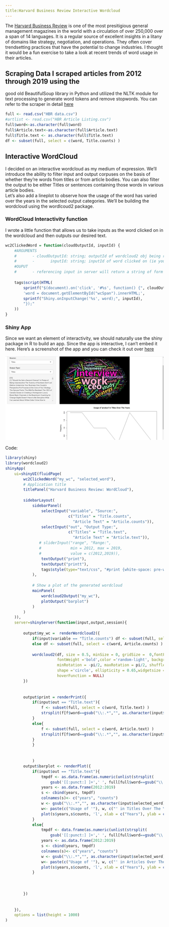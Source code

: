 ```yaml
---
title:Harvard Business Review Interactive Wordcloud
---
```


The [Harvard Business
Review](https://hbr.org/) is
one of the most presitigious general management magazines in the world
with a circulation of over 250,000 over a span of 14 languages. It is a
regular source of excellent insights in a litany of domains like
strategy, negotiation, and operations. They often cover trendsetting
practices that have the potential to change industries. I thought it
would be a fun exercise to take a look at recent trends of word usage in
their articles.

## Scraping Data I scraped articles from 2012 through 2019 using the
good old BeautifulSoup library in Python and utilized the NLTK module
for text processing to generate word tokens and remove stopwords. You
can refer to the scraper in detail
[here](https://github.com/safierinx-a/HBR-Interactive-Wordcloud)

``` r
full <- read.csv("HBR data.csv")
#artlist <- read.csv("HBR Article Listing.csv")
full$word<-as.character(full$word)
full$Article.text<-as.character(full$Article.text)
full$Title.text <- as.character(full$Title.text)
df <- subset(full, select = c(word, Title.counts) )
```

Interactive WordCloud
---------------------

I decided on an interactive wordcloud as my medium of expression. We’ll
introduce the ability to filter input and output corpuses on the basis
of whether they’re words from titles or from article bodies. You can
also filter the output to be either Titles or sentences containing those
words in various article bodies.  
Let’s also add a lineplot to observe how the usage of the word has
varied over the years in the selected output categories. We’ll be
building the wordcloud using the wordlcoud2 package.

### WordCloud Interactivity function

I wrote a little function that allows us to take inputs as the word
clicked on in the wordcloud and then outputs our desired text.

``` r
wc2ClickedWord = function(cloudOutputId, inputId) {
    #ARGUMENTS
    #       - cloudOutputId: string; outputId of wordcloud2 obj being rendered (should be identical to the value passed to wordcloud2Output)
    #       -       inputId: string; inputId of word clicked on (ie you will reference in server the word by input$inputId)
    #OUPUT
    #       - referencing input in server will return a string of form word:freq (same as hover info shown in wordcloud; ie 'super:32')
    
    tags$script(HTML(
        sprintf("$(document).on('click', '#%s', function() {", cloudOutputId),
        'word = document.getElementById("wcSpan").innerHTML;',
        sprintf("Shiny.onInputChange('%s', word);", inputId),
        "});"
    ))
}
```

### Shiny App

Since we want an element of interactivity, we should naturally use the
shiny package in R to build an app. Since the app is interactive, I
can’t embed it here. Here’s a screenshot of the app and you can check it
out over [here](https://safierinx.shinyapps.io/HBR-WC/)

![](/post_resources/img.jpg)

Code:

``` r
library(shiny)
library(wordcloud2)
shinyApp(
    ui=shinyUI(fluidPage(
        wc2ClickedWord("my_wc", "selected_word"),
        # Application title
        titlePanel("Harvard Business Review: WordCloud"),
        
        sidebarLayout(
            sidebarPanel(
                selectInput("variable", "Source:",
                            c("Titles" = "Title.counts",
                              "Article Text" = "Article.counts")),
                selectInput("out", "Output Type:",
                            c("Titles" = "Title.text",
                              "Article Text" = "Article.text")),
               # sliderInput("range", "Range:",
               #             min = 2012, max = 2019,
               #             value = c(2012,2019)),
                textOutput("print"),
                textOutput("printt"),
                tags$style(type="text/css", "#print {white-space: pre-wrap;overflow-y:scroll; max-height: 200px;}")
            ),
            
            # Show a plot of the generated wordcloud
            mainPanel(
                wordcloud2Output("my_wc"),
                plotOutput("barplot")
            )
        )
    )),
    server=shinyServer(function(input,output,session){
        
        output$my_wc =  renderWordcloud2({
            if(input$variable == "Title.counts") df <- subset(full, select = c(word, Title.counts) )
            else df <- subset(full, select = c(word, Article.counts) )
            
            wordcloud2(df, size = 0.5, minSize = 0, gridSize =  0,fontFamily ='Segoe UI', 
                       fontWeight ='bold',color ='random-light', backgroundColor = "black",
                       minRotation = -pi/2, maxRotation = pi/2, shuffle = TRUE,rotateRatio = 0.4,
                       shape ='circle', ellipticity = 0.65,widgetsize = NULL, figPath = NULL,
                       hoverFunction = NULL) 
        })
        
        
        output$print = renderPrint({
            if(input$out == "Title.text"){
                f <- subset(full, select = c(word, Title.text) )
                strsplit(f[f$word==gsub("\\:.*","", as.character(input$selected_word)),]$Title.text, "\n")
            }
            else{
                f <- subset(full, select = c(word, Article.text) )
                strsplit(f[f$word==gsub("\\:.*","", as.character(input$selected_word)),]$Article.text, "\n")
            }
            }
            
            
            )
        output$barplot <- renderPlot({
            if(input$out == "Title.text"){
                tmpdf <- as.data.frame(as.numeric(unlist(strsplit(
                    gsub('[[:punct:] ]+',' ', full[full$word==gsub("\\:.*","", as.character(input$selected_word)),]$usage.in.titles), ' '))[2:9]))
                years <- as.data.frame(2012:2019)
                s <- cbind(years, tmpdf)
                colnames(s)<- c("years", "counts")
                w <- gsub("\\:.*","", as.character(input$selected_word))
                w<- paste(c("Usage of '"), w, c("' in Titles Over The Years"), sep = '')
                plot(s$years,s$counts, 'l', xlab = c("Years"), ylab = c("Frequency"), main = w)
            }
            else{
                tmpdf <- data.frame(as.numeric(unlist(strsplit(
                    gsub('[[:punct:] ]+',' ', full[full$word==gsub("\\:.*","", as.character(input$selected_word)),]$usage.in.articles), ' '))[2:9]))
                years <- as.data.frame(2012:2019)
                s <- cbind(years, tmpdf)
                colnames(s)<- c("years", "counts")
                w <- gsub("\\:.*","", as.character(input$selected_word))
                w<- paste(c("Usage of '"), w, c("' in Articles Over The Years"), sep = '')
                plot(s$years,s$counts, 'l', xlab = c("Years"), ylab = c("Frequency"), main = w)
            }
            

            
        })
        
        
    }),
    options = list(height = 1000)
)
```
